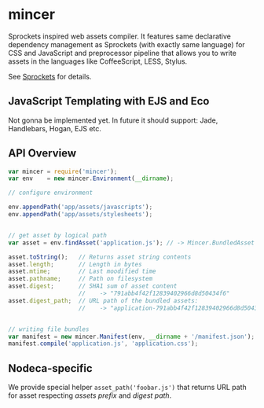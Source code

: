 mincer
======

Sprockets inspired web assets compiler. It features same declarative dependency
management as Sprockets (with exactly same language) for CSS and JavaScript and
preprocessor pipeline that allows you to write assets in the languages like
CoffeeScript, LESS, Stylus.

See [Sprockets](https://github.com/sstephenson/sprockets) for details.


JavaScript Templating with EJS and Eco
--------------------------------------

Not gonna be implemented yet. In future it should support: Jade, Handlebars,
Hogan, EJS etc.


API Overview
------------

``` javascript
var mincer = require('mincer');
var env    = new mincer.Environment(__dirname);

// configure environment

env.appendPath('app/assets/javascripts');
env.appendPath('app/assets/stylesheets');


// get asset by logical path
var asset = env.findAsset('application.js'); // -> Mincer.BundledAsset

asset.toString();   // Returns asset string contents
asset.length;       // Length in bytes
asset.mtime;        // Last moodified time
asset.pathname;     // Path on filesystem
asset.digest;       // SHA1 sum of asset content
                    //    -> "791abb4f42f12839402966d8d50434f6"
asset.digest_path;  // URL path of the bundled assets:
                    //    -> "application-791abb4f42f12839402966d8d50434f6.js"


// writing file bundles
var manifest = new mincer.Manifest(env, __dirname + '/manifest.json');
manifest.compile('application.js', 'application.css');
```


Nodeca-specific
---------------

We provide special helper `asset_path('foobar.js')` that returns URL path for
asset respecting _assets prefix_ and _digest path_.
